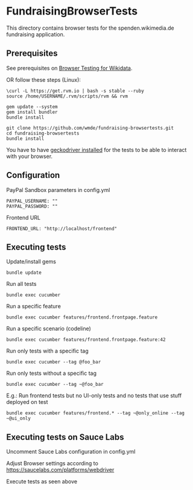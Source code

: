 FundraisingBrowserTests
====================
This directory contains browser tests for the spenden.wikimedia.de fundraising application.

## Prerequisites
See prerequisites on [Browser Testing for Wikidata](https://www.mediawiki.org/wiki/Wikibase/Programmer%27s_guide_to_Wikibase#Browser_Testing_for_Wikidata).

OR follow these steps (Linux):

    \curl -L https://get.rvm.io | bash -s stable --ruby 
    source /home/USERNAME/.rvm/scripts/rvm && rvm
    
    gem update --system
    gem install bundler
    bundle install
    
    git clone https://github.com/wmde/fundraising-browsertests.git
    cd fundraising-browsertests
    bundle install  

You have to have [geckodriver installed](https://stackoverflow.com/questions/40669953/watir-unable-to-find-mozilla-geckodriver) 
for the tests to be able to interact with your browser.

## Configuration

PayPal Sandbox parameters in config.yml

    PAYPAL_USERNAME: ""
    PAYPAL_PASSWORD: ""

Frontend URL

    FRONTEND_URL: "http://localhost/frontend"

## Executing tests

Update/install gems
```shell
bundle update
```

Run all tests
```shell
bundle exec cucumber
```

Run a specific feature
```shell
bundle exec cucumber features/frontend.frontpage.feature
```

Run a specific scenario (codeline)
```shell
bundle exec cucumber features/frontend.frontpage.feature:42
```

Run only tests with a specific tag
```shell
bundle exec cucumber --tag @foo_bar
```

Run only tests without a specific tag
```shell
bundle exec cucumber --tag ~@foo_bar
```

E.g.: Run frontend tests but no UI-only tests and no tests that use stuff deployed on test
```shell
bundle exec cucumber features/frontend.* --tag ~@only_online --tag ~@ui_only
```

## Executing tests on Sauce Labs

Uncomment Sauce Labs configuration in config.yml

Adjust Browser settings according to https://saucelabs.com/platforms/webdriver

Execute tests as seen above
